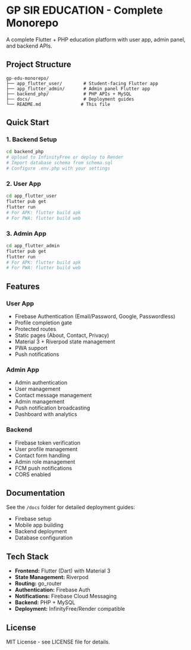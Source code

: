 # GP SIR EDUCATION - Complete Monorepo

A complete Flutter + PHP education platform with user app, admin panel, and backend APIs.

## Project Structure

```
gp-edu-monorepo/
├── app_flutter_user/        # Student-facing Flutter app
├── app_flutter_admin/       # Admin panel Flutter app  
├── backend_php/             # PHP APIs + MySQL
├── docs/                    # Deployment guides
└── README.md               # This file
```

## Quick Start

### 1. Backend Setup
```bash
cd backend_php
# Upload to InfinityFree or deploy to Render
# Import database schema from schema.sql
# Configure .env.php with your settings
```

### 2. User App
```bash
cd app_flutter_user
flutter pub get
flutter run
# For APK: flutter build apk
# For PWA: flutter build web
```

### 3. Admin App
```bash
cd app_flutter_admin
flutter pub get
flutter run
# For APK: flutter build apk
# For PWA: flutter build web
```

## Features

### User App
- Firebase Authentication (Email/Password, Google, Passwordless)
- Profile completion gate
- Protected routes
- Static pages (About, Contact, Privacy)
- Material 3 + Riverpod state management
- PWA support
- Push notifications

### Admin App
- Admin authentication
- User management
- Contact message management
- Admin management
- Push notification broadcasting
- Dashboard with analytics

### Backend
- Firebase token verification
- User profile management
- Contact form handling
- Admin role management
- FCM push notifications
- CORS enabled

## Documentation

See the `/docs` folder for detailed deployment guides:
- Firebase setup
- Mobile app building
- Backend deployment
- Database configuration

## Tech Stack

- **Frontend:** Flutter (Dart) with Material 3
- **State Management:** Riverpod
- **Routing:** go_router
- **Authentication:** Firebase Auth
- **Notifications:** Firebase Cloud Messaging
- **Backend:** PHP + MySQL
- **Deployment:** InfinityFree/Render compatible

## License

MIT License - see LICENSE file for details.

